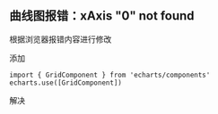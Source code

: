 ## 曲线图报错：xAxis "0" not found 

根据浏览器报错内容进行修改

添加

```
import { GridComponent } from 'echarts/components'
echarts.use([GridComponent])
```

解决

